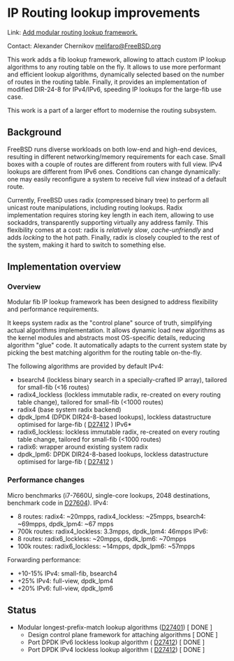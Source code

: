 # IP Routing lookup improvements

Link:	 [Add modular routing lookup framework.](https://reviews.freebsd.org/D27401)

Contact: Alexander Chernikov <melifaro@FreeBSD.org>  

This work adds a fib lookup framework, allowing to attach custom IP lookup algorithms to any routing table on the fly. It allows to use more performant and efficient lookup algorithms, dynamically selected based on the number of routes in the routing table. Finally, it provides an implementation of modified DIR-24-8 for IPv4/IPv6, speeding IP lookups for the large-fib use case.

This work is a part of a larger effort to modernise the routing subsystem.

## Background

FreeBSD runs diverse workloads on both low-end and high-end devices, resulting in different networking/memory requirements for each case.
Small boxes with a couple of routes are different from routers with full view.
IPv4 lookups are different from IPv6 ones. 
Conditions can change dynamically: one may easily reconfigure a system to receive full view instead of a default route.

Currently, FreeBSD uses radix (compressed binary tree) to perform all unicast route manipulations, including routing lookups.
Radix implementation requires storing key length in each item, allowing to use sockaddrs, transparently supporting virtually any address family.
This flexibility comes at a cost: radix is *relatively slow*, *cache-unfriendly* and adds *locking* to the hot path.
Finally, radix is closely coupled to the rest of the system, making it hard to switch to something else.

## Implementation overview

### Overview

Modular fib IP lookup framework has been designed to address flexibility and performance requirements.

It keeps system radix as the "control plane" source of truth, simplifying actual algorithms implementation.
It allows dynamic load new algorithms as the kernel modules and abstracts most OS-specific details, reducing algorithm "glue" code.
It automatically adapts to the current system state by picking the best matching algorithm for the routing table on-the-fly.

The following algorithms are provided by default
IPv4:
  * bsearch4 (lockless binary search in a specially-crafted IP array), tailored for small-fib (<16 routes)
  * radix4_lockless (lockless immutable radix, re-created on every routing table change), tailored for small-fib (<1000 routes)
  * radix4 (base system radix backend)
  * dpdk_lpm4 (DPDK DIR24-8-based lookups), lockless datastructure optimised for large-fib ( [D27412](https://reviews.freebsd.org/D27412) )
IPv6*
* radix6_lockless: lockless immutable radix, re-created on every routing table change, tailored for small-fib (<1000 routes)
* radix6: wrapper around existing system radix
* dpdk_lpm6: DPDK DIR24-8-based lookups, lockless datastructure optimised for large-fib ( [D27412](https://reviews.freebsd.org/D27412) )

### Performance changes

Micro benchmarks (i7-7660U, single-core lookups, 2048 destinations, benchmark code in [D27604](https://reviews.freebsd.org/D27604)).
IPv4:
  * 8 routes: radix4: ~20mpps, radix4_lockless: ~25mpps, bsearch4: ~69mpps, dpdk_lpm4: ~67 mpps
  * 700k routes: radix4_lockless: 3.3mpps, dpdk_lpm4: 46mpps
IPv6:
  * 8 routes: radix6_lockless: ~20mpps, dpdk_lpm6: ~70mpps
  * 100k routes: radix6_lockless: ~14mpps, dpdk_lpm6: ~57mpps

Forwarding performance:
  * +10-15% IPv4: small-fib, bsearch4
  * +25% IPv4: full-view, dpdk_lpm4
  * +20% IPv6: full-view, dpdk_lpm6

## Status

  * Modular longest-prefix-match lookup algorithms ([D27401](https://reviews.freebsd.org/D27401)) [ DONE ]
    * Design control plane framework for attaching algorithms [ DONE ]
    * Port DPDK IPv6 lockless lookup algorithm ( [D27412](https://reviews.freebsd.org/D27412)) [ DONE ]
    * Port DPDK IPv4 lockless lookup algorithm ( [D27412](https://reviews.freebsd.org/D27412)) [ DONE ]
